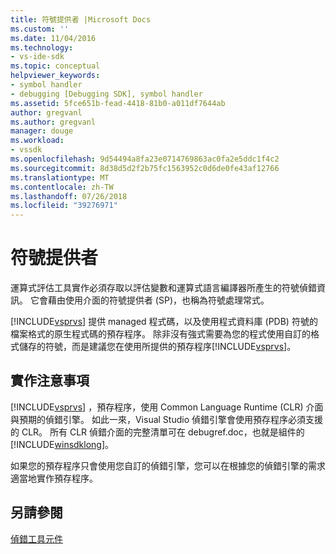 ```yaml
---
title: 符號提供者 |Microsoft Docs
ms.custom: ''
ms.date: 11/04/2016
ms.technology:
- vs-ide-sdk
ms.topic: conceptual
helpviewer_keywords:
- symbol handler
- debugging [Debugging SDK], symbol handler
ms.assetid: 5fce651b-fead-4418-81b0-a011df7644ab
author: gregvanl
ms.author: gregvanl
manager: douge
ms.workload:
- vssdk
ms.openlocfilehash: 9d54494a8fa23e0714769863ac0fa2e5ddc1f4c2
ms.sourcegitcommit: 8d38d5d2f2b75fc1563952c0d6de0fe43af12766
ms.translationtype: MT
ms.contentlocale: zh-TW
ms.lasthandoff: 07/26/2018
ms.locfileid: "39276971"
---
```

# <a name="symbol-provider"></a>符號提供者
運算式評估工具實作必須存取以評估變數和運算式語言編譯器所產生的符號偵錯資訊。 它會藉由使用介面的符號提供者 (SP)，也稱為符號處理常式。  
  
 [!INCLUDE[vsprvs](../../code-quality/includes/vsprvs_md.md)] 提供 managed 程式碼，以及使用程式資料庫 (PDB) 符號的檔案格式的原生程式碼的預存程序。 除非沒有強式需要為您的程式使用自訂的格式儲存的符號，而是建議您在使用所提供的預存程序[!INCLUDE[vsprvs](../../code-quality/includes/vsprvs_md.md)]。  
  
## <a name="implementation-notes"></a>實作注意事項  
 [!INCLUDE[vsprvs](../../code-quality/includes/vsprvs_md.md)] ，預存程序，使用 Common Language Runtime (CLR) 介面與預期的偵錯引擎。 如此一來，Visual Studio 偵錯引擎會使用預存程序必須支援的 CLR。 所有 CLR 偵錯介面的完整清單可在 debugref.doc，也就是組件的[!INCLUDE[winsdklong](../../deployment/includes/winsdklong_md.md)]。  
  
 如果您的預存程序只會使用您自訂的偵錯引擎，您可以在根據您的偵錯引擎的需求適當地實作預存程序。  
  
## <a name="see-also"></a>另請參閱  
 [偵錯工具元件](../../extensibility/debugger/debugger-components.md)